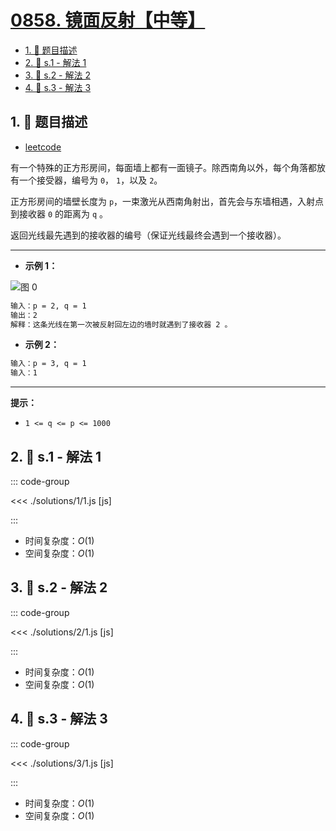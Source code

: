 # [0858. 镜面反射【中等】](https://github.com/tnotesjs/TNotes.leetcode/tree/main/notes/0858.%20%E9%95%9C%E9%9D%A2%E5%8F%8D%E5%B0%84%E3%80%90%E4%B8%AD%E7%AD%89%E3%80%91)

<!-- region:toc -->

- [1. 📝 题目描述](#1--题目描述)
- [2. 🎯 s.1 - 解法 1](#2--s1---解法-1)
- [3. 🎯 s.2 - 解法 2](#3--s2---解法-2)
- [4. 🎯 s.3 - 解法 3](#4--s3---解法-3)

<!-- endregion:toc -->

## 1. 📝 题目描述

- [leetcode](https://leetcode.cn/problems/mirror-reflection/)

有一个特殊的正方形房间，每面墙上都有一面镜子。除西南角以外，每个角落都放有一个接受器，编号为 `0`， `1`，以及 `2`。

正方形房间的墙壁长度为 `p`，一束激光从西南角射出，首先会与东墙相遇，入射点到接收器 `0` 的距离为 `q` 。

返回光线最先遇到的接收器的编号（保证光线最终会遇到一个接收器）。

---

- **示例 1：**

![图 0](https://cdn.jsdelivr.net/gh/tnotesjs/imgs@main/2025-09-16-11-52-58.png)

```txt
输入：p = 2, q = 1
输出：2
解释：这条光线在第一次被反射回左边的墙时就遇到了接收器 2 。
```

- **示例 2：**

```txt
输入：p = 3, q = 1
输入：1
```

---

**提示：**

- `1 <= q <= p <= 1000`

## 2. 🎯 s.1 - 解法 1

::: code-group

<<< ./solutions/1/1.js [js]

:::

- 时间复杂度：$O(1)$
- 空间复杂度：$O(1)$

## 3. 🎯 s.2 - 解法 2

::: code-group

<<< ./solutions/2/1.js [js]

:::

- 时间复杂度：$O(1)$
- 空间复杂度：$O(1)$

## 4. 🎯 s.3 - 解法 3

::: code-group

<<< ./solutions/3/1.js [js]

:::

- 时间复杂度：$O(1)$
- 空间复杂度：$O(1)$
